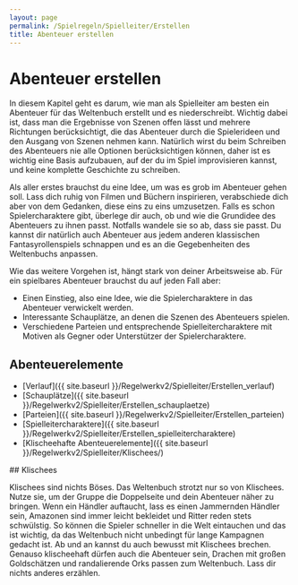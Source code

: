 ```yaml
---
layout: page
permalink: /Spielregeln/Spielleiter/Erstellen
title: Abenteuer erstellen
---
```


# Abenteuer erstellen

In diesem Kapitel geht es darum, wie man als Spielleiter am besten ein Abenteuer für das Weltenbuch erstellt und es niederschreibt. Wichtig dabei ist, dass man die Ergebnisse von Szenen offen lässt und mehrere Richtungen berücksichtigt, die das Abenteuer durch die Spielerideen und den Ausgang von Szenen nehmen kann. Natürlich wirst du beim Schreiben des Abenteuers nie alle Optionen berücksichtigen können, daher ist es wichtig eine Basis aufzubauen, auf der du im Spiel improvisieren kannst, und keine komplette Geschichte zu schreiben.

Als aller erstes brauchst du eine Idee, um was es grob im Abenteuer gehen soll. Lass dich ruhig von Filmen und Büchern inspirieren, verabschiede dich aber von dem Gedanken, diese eins zu eins umzusetzen. Falls es schon Spielercharaktere gibt, überlege dir auch, ob und wie die Grundidee des Abenteuers zu ihnen passt. Notfalls wandele sie so ab, dass sie passt. Du kannst dir natürlich auch Abenteuer aus jedem anderen klassischen Fantasyrollenspiels schnappen und es an die Gegebenheiten des Weltenbuchs anpassen.

Wie das weitere Vorgehen ist, hängt stark von deiner Arbeitsweise ab. Für ein spielbares Abenteuer brauchst du auf jeden Fall aber:

- Einen Einstieg, also eine Idee, wie die Spielercharaktere in das Abenteuer verwickelt werden.
- Interessante Schauplätze, an denen die Szenen des Abenteuers spielen.
- Verschiedene Parteien und entsprechende Spielleitercharaktere mit Motiven als Gegner oder Unterstützer der Spielercharaktere.

## Abenteuerelemente

- [Verlauf]({{ site.baseurl }}/Regelwerkv2/Spielleiter/Erstellen_verlauf)
- [Schauplätze]({{ site.baseurl }}/Regelwerkv2/Spielleiter/Erstellen_schauplaetze)
- [Parteien]({{ site.baseurl }}/Regelwerkv2/Spielleiter/Erstellen_parteien)
- [Spielleitercharaktere]({{ site.baseurl }}/Regelwerkv2/Spielleiter/Erstellen_spielleitercharaktere)
- [Klischeehafte Abenteuerelemente]({{ site.baseurl }}/Regelwerkv2/Spielleiter/Klischees/)

<div class="hinweis">
## Klischees

Klischees sind nichts Böses. Das Weltenbuch strotzt nur so von Klischees. Nutze sie, um der Gruppe die Doppelseite und dein Abenteuer näher zu bringen. Wenn ein Händler auftaucht, lass es einen Jammernden Händler sein, Amazonen sind immer leicht bekleidet und Ritter reden stets schwülstig. So können die Spieler schneller in die Welt eintauchen und das ist wichtig, da das Weltenbuch nicht unbedingt für lange Kampagnen gedacht ist. Ab und an kannst du auch bewusst mit Klischees brechen. Genauso klischeehaft dürfen auch die Abenteuer sein, Drachen mit großen Goldschätzen und randalierende Orks passen zum Weltenbuch. Lass dir nichts anderes erzählen.

</div>
